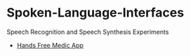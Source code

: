 # Spoken-Language-Interfaces
Speech Recognition and Speech Synthesis Experiments

- [Hands Free Medic App](https://github.com/mlherd/Spoken-Language-Interfaces/wiki/HandsFreeMedic)
